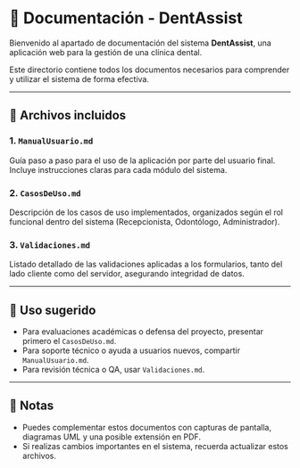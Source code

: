 # 📂 Documentación - DentAssist

Bienvenido al apartado de documentación del sistema **DentAssist**, una aplicación web para la gestión de una clínica dental.

Este directorio contiene todos los documentos necesarios para comprender y utilizar el sistema de forma efectiva.

---

## 📑 Archivos incluidos

### 1. `ManualUsuario.md`
Guía paso a paso para el uso de la aplicación por parte del usuario final. Incluye instrucciones claras para cada módulo del sistema.

### 2. `CasosDeUso.md`
Descripción de los casos de uso implementados, organizados según el rol funcional dentro del sistema (Recepcionista, Odontólogo, Administrador).

### 3. `Validaciones.md`
Listado detallado de las validaciones aplicadas a los formularios, tanto del lado cliente como del servidor, asegurando integridad de datos.

---

## 🔧 Uso sugerido

- Para evaluaciones académicas o defensa del proyecto, presentar primero el `CasosDeUso.md`.
- Para soporte técnico o ayuda a usuarios nuevos, compartir `ManualUsuario.md`.
- Para revisión técnica o QA, usar `Validaciones.md`.

---

## 📌 Notas

- Puedes complementar estos documentos con capturas de pantalla, diagramas UML y una posible extensión en PDF.
- Si realizas cambios importantes en el sistema, recuerda actualizar estos archivos.

